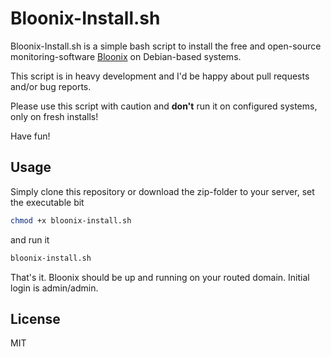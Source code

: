 # Bloonix-Install.sh

Bloonix-Install.sh is a simple bash script to install the free and open-source monitoring-software [Bloonix](https://bloonix.org/) on Debian-based systems.

This script is in heavy development and I'd be happy about pull requests and/or bug reports.

Please use this script with caution and **don't** run it on configured systems, only on fresh installs!

Have fun!

## Usage

Simply clone this repository or download the zip-folder to your server, set the executable bit
```sh
chmod +x bloonix-install.sh
```
and run it
```sh
bloonix-install.sh
```

That's it. Bloonix should be up and running on your routed domain. Initial login is admin/admin.

License
----

MIT
